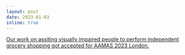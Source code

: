 ```yaml
---
layout: post
date: 2023-01-03
inline: true
---
```


[Our work on assiting visually impaired people to perform independent grocery shopping got accepted for AAMAS 2023 London.](/projects/shelfhelp/) 